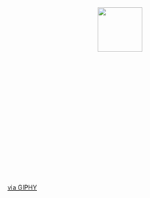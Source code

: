 <div id="header" align="center">
  <img src="https://giphy.com/embed/L1R1tvI9svkIWwpVYr" width="100"/>
</div>

<div style="width:100%;height:0;padding-bottom:56%;position:relative;">
  <iframe src="" width="100%" height="100%" style="position:absolute" frameBorder="0" class="giphy-embed" allowFullScreen>
    
  </iframe>
  </div>
  <p>
    <a href="https://giphy.com/gifs/Pluralsight-computer-technology-coding-L1R1tvI9svkIWwpVYr">via GIPHY</a>
  </p>

<!---
kristinasarmabarooah14/kristinasarmabarooah14 is a ✨ special ✨ repository because its `README.md` (this file) appears on your GitHub profile.
You can click the Preview link to take a look at your changes.
--->
